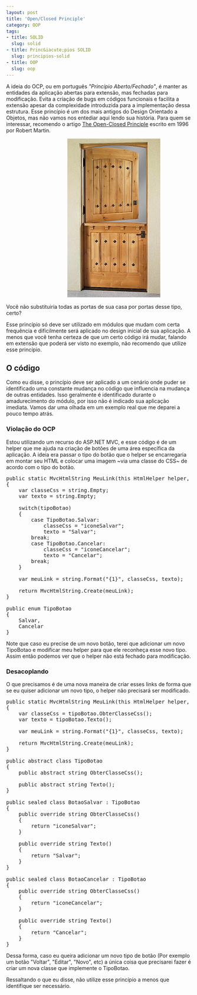 ```yaml
--- 
layout: post
title: 'Open/Closed Principle'
category: OOP
tags: 
- title: SOLID
  slug: solid
- title: Princ&iacute;pios SOLID
  slug: principios-solid  
- title: OOP
  slug: oop
---
```


A ideia do OCP, ou em português *"Princípio Aberto/Fechado"*, é manter as entidades da aplicação abertas para extensão, mas fechadas para modificação.
Evita a criação de bugs em códigos funcionais e facilita a extensão apesar da complexidade introduzida para a implementação dessa estrutura.
Esse princípio é um dos mais antigos do Design Orientado a Objetos, mas não vamos nos entediar aqui lendo sua história. Para quem se interessar, recomendo o artigo [The Open-Closed Principle][ocp-robert-martin-artile] escrito em 1996 por Robert Martin.

<img title="Porta holandesa" src="/images/dutch-door-ocp.jpg" class="post_img" style="margin-left:33%;" />
<p class="post_img_subtitle">Você não substituiria todas as portas de sua casa por portas desse tipo, certo?</p>

Esse princípio só deve ser utilizado em módulos que mudam com certa frequência e difícilmente será aplicado no design inicial de sua aplicação.
A menos que você tenha certeza de que um certo código irá mudar, falando em extensão que poderá ser visto no exemplo, não recomendo que utilize esse princípio.

## O código

Como eu disse, o princípio deve ser aplicado a um cenário onde puder se identificado uma constante mudança no código que influencia na mudança de outras entidades.
Isso geralmente é identificado durante o amadurecimento do módulo, por isso não é indicado sua aplicação imediata.
Vamos dar uma olhada em um exemplo real que me deparei a pouco tempo atrás.

### Violação do OCP

Estou utilizando um recurso do ASP.NET MVC, e esse código é de um helper que me ajuda na criação de botões de uma área específica da aplicação.
A ideia era passar o tipo do botão que o helper se encarregaria em montar seu HTML e colocar uma imagem ~via uma classe do CSS~ de acordo com o tipo do botão.

<pre name="code" class="c-sharp">
public static MvcHtmlString MeuLink(this HtmlHelper helper, TipoBotao tipoBotao)
{
    var classeCss = string.Empty;
	var texto = string.Empty;
	
	switch(tipoBotao)
	{
		case TipoBotao.Salvar:
			classeCss = "iconeSalvar";
			texto = "Salvar";
		break;
		case TipoBotao.Cancelar:
			classeCss = "iconeCancelar";
			texto = "Cancelar";
		break;
	}

    var meuLink = string.Format("<a class='estiloPadraoDoBotao {0}'><span>{1}</span></a>", classeCss, texto);

    return MvcHtmlString.Create(meuLink);
}

public enum TipoBotao
{
    Salvar,
    Cancelar
}
</pre>

Note que caso eu precise de um novo botão, terei que adicionar um novo TipoBotao e modificar meu helper para que ele reconheça esse novo tipo. Assim então podemos ver que o helper não está fechado para modificação.

### Desacoplando

O que precisamos é de uma nova maneira de criar esses links de forma que se eu quiser adicionar um novo tipo, o helper não precisará ser modificado.

<pre name="code" class="c-sharp">
public static MvcHtmlString MeuLink(this HtmlHelper helper, TipoBotao tipoBotao)
{
    var classeCss = tipoBotao.ObterClasseCss();
    var texto = tipoBotao.Texto();

    var meuLink = string.Format("<a class='estiloPadraoDoBotao {0}'>{1}</a>", classeCss, texto);

    return MvcHtmlString.Create(meuLink);
}

public abstract class TipoBotao
{
    public abstract string ObterClasseCss();

    public abstract string Texto();
}

public sealed class BotaoSalvar : TipoBotao
{
    public override string ObterClasseCss()
    {
        return "iconeSalvar";
    }

    public override string Texto()
    {
        return "Salvar";
    }
}

public sealed class BotaoCancelar : TipoBotao
{
    public override string ObterClasseCss()
    {
        return "iconeCancelar";
    }

    public override string Texto()
    {
        return "Cancelar";
    }
}
</pre>

Dessa forma, caso eu queira adicionar um novo tipo de botão (Por exemplo um botão "Voltar", "Editar", "Novo", etc) a única coisa que precisarei fazer é criar um nova classe que implemente o TipoBotao.

Ressaltando o que eu disse, não utilize esse princípio a menos que identifique ser necessário.

[ocp-robert-martin-artile]:http://www.objectmentor.com/resources/articles/ocp.pdf
